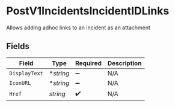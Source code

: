 # PostV1IncidentsIncidentIDLinks

Allows adding adhoc links to an incident as an attachment


## Fields

| Field              | Type               | Required           | Description        |
| ------------------ | ------------------ | ------------------ | ------------------ |
| `DisplayText`      | **string*          | :heavy_minus_sign: | N/A                |
| `IconURL`          | **string*          | :heavy_minus_sign: | N/A                |
| `Href`             | *string*           | :heavy_check_mark: | N/A                |